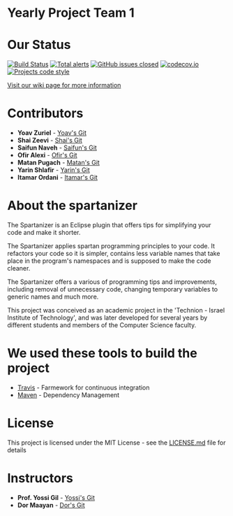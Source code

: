 # Yearly Project Team 1

# Our Status
[![Build Status](https://travis-ci.org/TechnionYP5779/team1.svg?branch=master)](https://travis-ci.org/TechnionYP5779/team1)
[![Total alerts](https://img.shields.io/lgtm/alerts/g/TechnionYP5779/team1.svg?logo=lgtm&logoWidth=18)](https://lgtm.com/projects/g/TechnionYP5779/team1/alerts/)
[![GitHub issues closed](https://img.shields.io/github/issues-closed-raw/TechnionYP5779/team1.svg?maxAge=100)](https://github.com/TechnionYP5779/team1/issues?q=is%3Aissue+is%3Aclosed)
[![codecov.io](http://codecov.io/github/TechnionYP5779/team1/coverage.svg?branch=master)](http://codecov.io/github/TechnionYP5779/team1?branch=master)
[![Projects code style](https://img.shields.io/badge/code%20style-spartanized-blue.svg)]()

[Visit our wiki page for more information](https://github.com/TechnionYP5779/team1/wiki)

# Contributors
* **Yoav Zuriel** - [Yoav's Git](https://github.com/yoavz1997/)
* **Shai Zeevi** - [Shai's Git](https://github.com/shaizeevi/)
* **Saifun Naveh** - [Saifun's Git](https://github.com/saifun)
* **Ofir Alexi** - [Ofir's Git](https://github.com/ofiralexi/)
* **Matan Pugach** - [Matan's Git](https://github.com/matanpugach/)
* **Yarin Shlafir** - [Yarin's Git](https://github.com/yarinsh/)
* **Itamar Ordani** - [Itamar's Git](https://github.com/itamaror/)

# About the spartanizer
The Spartanizer is an Eclipse plugin that offers tips for simplifying your code and make it shorter.

The Spartanizer applies spartan programming principles to your code. It refactors your code so it is simpler, contains less variable names that take place in the program's namespaces and is supposed to make the code cleaner.

The Spartanizer offers a various of programming tips and improvements, including removal of unnecessary code, changing temporary variables to generic names and much more.

This project was conceived as an academic project in the 'Technion - Israel Institute of Technology', and was later developed for several years by different students and members of the Computer Science faculty.

# We used these tools to build the project
* [Travis](https://travis-ci.org/) - Farmework for continuous integration
* [Maven](https://maven.apache.org/) - Dependency Management

# License
This project is licensed under the MIT License - see the [LICENSE.md](LICENSE.md) file for details

# Instructors
* **Prof. Yossi Gil** - [Yossi's Git](https://github.com/yossigil/)
* **Dor Maayan** - [Dor's Git](https://github.com/dormaayan/)

